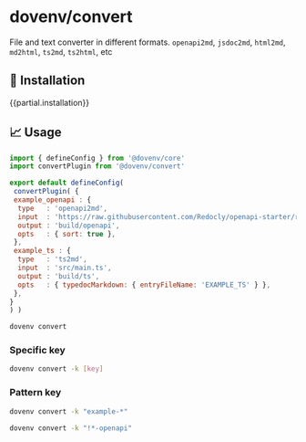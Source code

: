 # dovenv/convert

File and text converter in different formats.
`openapi2md`, `jsdoc2md`, `html2md`, `md2html`, `ts2md`, `ts2html`, etc

## 🔑 Installation

{{partial.installation}}

## 📈 Usage

```js twoslash
import { defineConfig } from '@dovenv/core'
import convertPlugin from '@dovenv/convert'

export default defineConfig(
 convertPlugin( {
 example_openapi : {
  type   : 'openapi2md',
  input  : 'https://raw.githubusercontent.com/Redocly/openapi-starter/refs/heads/main/openapi/openapi.yaml',
  output : 'build/openapi',
  opts   : { sort: true },
 },
 example_ts : {
  type   : 'ts2md',
  input  : 'src/main.ts',
  output : 'build/ts',
  opts   : { typedocMarkdown: { entryFileName: 'EXAMPLE_TS' } },
 },
}
) )
```

```bash
dovenv convert
```

### Specific key

```bash
dovenv convert -k [key]
```

### Pattern key

```bash
dovenv convert -k "example-*"
```

```bash
dovenv convert -k "!*-openapi"
```
